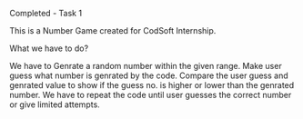 Completed - Task 1

This is a Number Game created for CodSoft Internship.

What we have to do?

We have to Genrate a random number within the given range.
Make user guess what number is genrated by the code.
Compare the user guess and genrated value to show if the guess no. is higher or lower than the genrated number.
We have to repeat the code until user guesses the correct number or give limited attempts.
